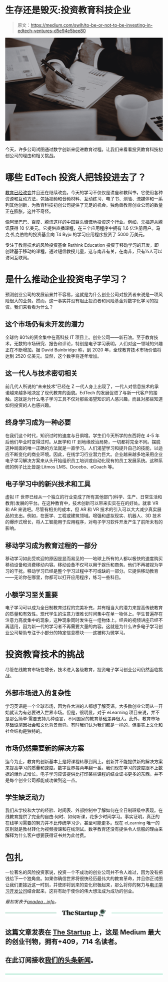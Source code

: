 # 生存还是毁灭:投资教育科技企业

> 原文：<https://medium.com/swlh/to-be-or-not-to-be-investing-in-edtech-ventures-d5e94e5bee80>

![](img/4d20bcb0d085d54212b92adaf3b12513.png)

今天，许多公司试图通过数字创新来促进教育过程。让我们来看看投资教育科技初创公司的理由和相关挑战。

# 哪些 EdTech 投资人把钱投进去了？

[教育已经改变](https://anadea.info/blog/how-digital-technology-has-changed-modern-education)并且还在继续改变。今天的学习不仅仅是讲座和教科书，它使用各种资源和互动方法，包括视频和音频材料、互动练习、电子书、测验、流媒体和一系列其他创新，为教育科技初创公司提供了充足的机会。独角兽教育创业公司的数量正在膨胀，这并不奇怪。

像阿里巴巴、百度、腾讯这样的中国巨头慷慨地投资这个行业。例如，[元福道](http://www.chinagoabroad.com/en/article/tencent-invests-further-in-chinese-online-tutor-yuanfudao)从腾讯获得 10 亿美元。它提供直播课程，在三个应用程序中拥有 1.6 亿注册用户。马克·扎克伯格的投资基金向 T4 Byju 的学习应用程序投资了 5000 万美元。

专注于教育技术的风险投资基金 Rethink Education 投资于移动学习的开发，即创建基于移动的课程，通过短信教授儿童，这与南非有关，在南非，只有⅓人可以访问互联网。

# 是什么推动企业投资电子学习？

预测创业公司的发展前景并不容易，这就是为什么创业公司对投资者来说是一项风险很大的业务。然而，这一事实并没有阻止投资者和风险基金对数字化学习的投资。我们来看看为什么？

## 这个市场仍有未开发的潜力

全球约 80%的资金集中在高科技 IT 项目上。创业公司——新石油。至于教育技术，无数的市场研究、报告和评论，特别是电子学习表明，人们对这一领域的兴趣正在不断增加。据 David Bainbridge 称，到 2020 年，全球教育技术市场价值将达到 2520 亿美元。显然，这个数字将逐年增加。

## 这一代人与技术密切相关

前几代人所说的“未来技术”已经在 Z 一代人身上出现了，一代人对信息技术的承诺越来越多地决定了现代教育的面貌。EdTech 的发展促进了与新一代客户的接触。这就是为什么电子学习工具不仅对那些渴望知识的人感兴趣，而且对那些知道如何投资的人也感兴趣。

## 终身学习成为一种必要

在我们这个时代，知识过时的速度与日俱增。学生们今天所学的东西将在 4-5 年后他们毕业时变得过时。从医学和 IT 到地缘政治局势，一切都将完全不同。摆脱这种局面的唯一正确的方法就是一直学习。人们渴望学习和提升自己的技能，以适应不断变化的商业环境。因此，在线学习行业潜力巨大。企业越来越多地采用企业电子学习解决方案来从头开始组织员工培训或自动化现有的员工发展系统。这种系统的例子比比皆是:Litmos LMS、Docebo、eCoach 等。

## 电子学习中的新兴技术和工具

虚拟 IT 世界已经从一个独立的行业变成了所有其他部门(科学、生产、日常生活和教育)发展的平台。在这种教育中，技术创新可以带来实实在在的好处。就拿 VR 和 AR 来说吧。尽管有相关的成本，但 AR 和 VR 技术的引入可以大大减少真实展品的支出。例如，在医学、工程或建筑领域。增强和虚拟现实、机器人、3D 技术的爆炸式增长，将人工智能用于应用程序，对电子学习软件开发产生了前所未有的影响。

## 移动学习成为教育过程的一部分

移动学习如此受欢迎的原因是显而易见的——地球上所有的人都以极快的速度购买移动设备和消费移动内容。移动设备不仅可以用于娱乐和商务。他们不再被视为学习的干扰。移动学习已经是整个学习过程中不可或缺的一部分。它提供移动教育——无论你在哪里，你都可以打开应用程序，练习一些科目。

## 小额学习至关重要

电子学习可以成为全日制教育过程的完美补充，并有相当大的潜力来提高传统教育的质量和有效性。现代学生的注意力很难长时间集中在单一物体上。学生普遍存在注意力高度集中的现象，这种现象同时发生在一组物体上。经典的视频讲座已经不再适用，因为新一代的学习者不再需要大量的内容。这就是为什么许多电子学习创业公司帮助专注于小部分的特定信息模块——这被称为微学习。

# 投资教育技术的挑战

尽管在线教育市场在增长，技术进入各级教育，投资电子学习创业公司仍然面临挑战。

## 外部市场进入的复杂性

学习英语是一个全球市场，因为各大洲的人都想了解英语。大多数创业公司从一开始就认为有必要进入世界市场。但是，很明显，对于 eLearning 项目来说，并不是那么简单:需要支持几种语言，不同国家的教育基础差异很大。此外，教育市场基础设施因社会和文化背景而异。有时我们认为我们都是一样的，但事实上文化和社会结构是独特的。

## 市场仍然需要新的解决方案

迄今为止，教育的创新基本上是将课程转移到网上。创新并不能提供新的解决方案来提高学习的质量和速度。数字世界每两年翻一番。我们现在学习的速度跟不上数据的爆炸式增长。电子学习应该提供比打印某些课程的结业证书更多的东西。并不是每个创业公司都能成功做到这一点。

## 学生缺乏动力

我们从学校和大学的经验、时间表、外部控制中了解如何在全日制班级中表现。在线教育提供了完全的自由:何时、如何听课，花多少时间学习。事实证明，真正的在线学习需要的努力并不比传统学习少，甚至可能更多。现在 eLearning 唯一的区别就是教材转化为视频授课和在线测试。数字教育还没有提供令人信服的理由来解释为什么客户想要获得证书并为此付费。

# 包扎

一位著名的风险投资家说，投资一个不成功的创业公司并不令人难过，因为没有把钱给下一个独角兽。如果你确信世界将很快经历最伟大的教育革命，并且你正试图让我们更接近这一时刻，并使即将到来的变化积极起来，那么将你的努力与[电子学习开发公司](https://anadea.info/solutions/e-learning-software-development)结合起来，这将有助于使你的伟大想法成为成功的创业。

*最初发表于*[*anadea . info*](https://anadea.info/blog/edtech-startups-to-invest-or-not-to-invest)*。*

[![](img/308a8d84fb9b2fab43d66c117fcc4bb4.png)](https://medium.com/swlh)

## 这篇文章发表在 [The Startup](https://medium.com/swlh) 上，这是 Medium 最大的创业刊物，拥有+409，714 名读者。

## 在此订阅接收[我们的头条新闻](http://growthsupply.com/the-startup-newsletter/)。

[![](img/b0164736ea17a63403e660de5dedf91a.png)](https://medium.com/swlh)